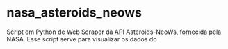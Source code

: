 # nasa_asteroids_neows
Script em Python de Web Scraper da API Asteroids-NeoWs, fornecida pela NASA. Esse script serve para visualizar os dados do
